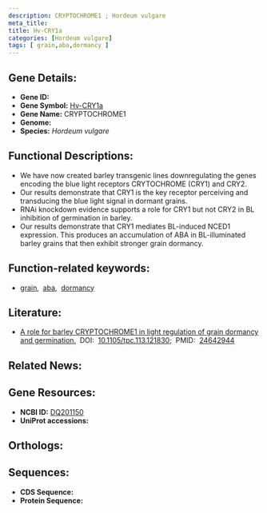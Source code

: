 ```yaml
---
description: CRYPTOCHROME1 ; Hordeum vulgare
meta_title:
title: Hv-CRY1a
categories: [Hordeum vulgare]
tags: [ grain,aba,dormancy ]
---
```


## Gene Details:
- **Gene ID:** []()
- **Gene Symbol:** <u>Hv-CRY1a</u>
- **Gene Name:** CRYPTOCHROME1
- **Genome:** []()
- **Species:** *Hordeum vulgare*

## Functional Descriptions:
   - We have now created barley transgenic lines downregulating the genes encoding the blue light receptors CRYTOCHROME (CRY1) and CRY2.
   - Our results demonstrate that CRY1 is the key receptor perceiving and transducing the blue light signal in dormant grains.
   - RNAi knockdown evidence supports a role for CRY1 but not CRY2 in BL inhibition of germination in barley.
   - Our results demonstrate that CRY1 mediates BL-induced NCED1 expression. This produces an accumulation of ABA in BL-illuminated barley grains that then exhibit stronger grain dormancy.

## Function-related keywords:
   - [grain](/tags/grain/),&nbsp;&nbsp;[aba](/tags/aba/),&nbsp;&nbsp;[dormancy](/tags/dormancy/)

## Literature:
   - [A role for barley CRYPTOCHROME1 in light regulation of grain dormancy and germination.](https://doi.org/10.1105/tpc.113.121830)&nbsp;&nbsp;DOI:&nbsp;&nbsp;[10.1105/tpc.113.121830](https://doi.org/10.1105/tpc.113.121830);&nbsp;&nbsp;PMID:&nbsp;&nbsp;[24642944](https://pubmed.ncbi.nlm.nih.gov/24642944/)

## Related News:

## Gene Resources:
- **NCBI ID:**  [DQ201150](https://www.ncbi.nlm.nih.gov/gene/?term=DQ201150)
- **UniProt accessions:**  [](https://www.uniprot.org/uniprotkb//entry)

## Orthologs:

## Sequences:
- **CDS Sequence:**
- **Protein Sequence:**
